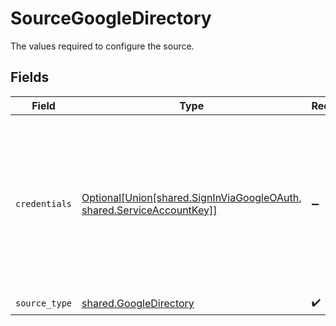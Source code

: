 # SourceGoogleDirectory

The values required to configure the source.


## Fields

| Field                                                                                                                                                                                                                                                                                                                                                        | Type                                                                                                                                                                                                                                                                                                                                                         | Required                                                                                                                                                                                                                                                                                                                                                     | Description                                                                                                                                                                                                                                                                                                                                                  |
| ------------------------------------------------------------------------------------------------------------------------------------------------------------------------------------------------------------------------------------------------------------------------------------------------------------------------------------------------------------ | ------------------------------------------------------------------------------------------------------------------------------------------------------------------------------------------------------------------------------------------------------------------------------------------------------------------------------------------------------------ | ------------------------------------------------------------------------------------------------------------------------------------------------------------------------------------------------------------------------------------------------------------------------------------------------------------------------------------------------------------ | ------------------------------------------------------------------------------------------------------------------------------------------------------------------------------------------------------------------------------------------------------------------------------------------------------------------------------------------------------------ |
| `credentials`                                                                                                                                                                                                                                                                                                                                                | [Optional[Union[shared.SignInViaGoogleOAuth, shared.ServiceAccountKey]]](../../models/shared/sourcegoogledirectorygooglecredentials.md)                                                                                                                                                                                                                      | :heavy_minus_sign:                                                                                                                                                                                                                                                                                                                                           | Google APIs use the OAuth 2.0 protocol for authentication and authorization. The Source supports <a href="https://developers.google.com/identity/protocols/oauth2#webserver" target="_blank">Web server application</a> and <a href="https://developers.google.com/identity/protocols/oauth2#serviceaccount" target="_blank">Service accounts</a> scenarios. |
| `source_type`                                                                                                                                                                                                                                                                                                                                                | [shared.GoogleDirectory](../../models/shared/googledirectory.md)                                                                                                                                                                                                                                                                                             | :heavy_check_mark:                                                                                                                                                                                                                                                                                                                                           | N/A                                                                                                                                                                                                                                                                                                                                                          |